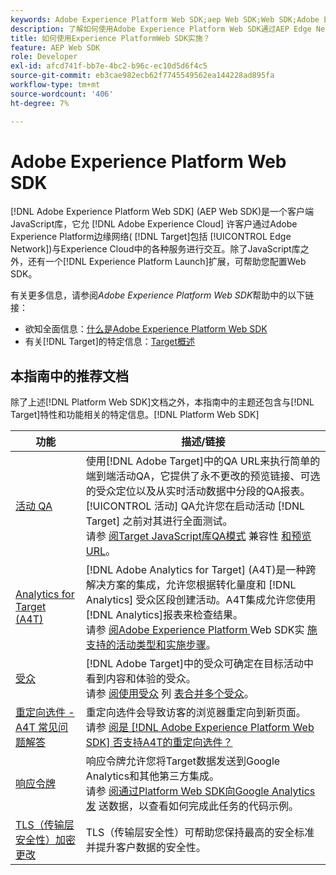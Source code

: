 ```yaml
---
keywords: Adobe Experience Platform Web SDK;aep Web SDK;Web SDK;Adobe Experience Cloud；平台边缘网络；Adobe Experience Platform边缘网络；边缘网络；aep边缘网络
description: 了解如何使用Adobe Experience Platform Web SDK通过AEP Edge Network与Adobe Experience Cloud中的各种服务进行交互。
title: 如何使用Experience PlatformWeb SDK实施？
feature: AEP Web SDK
role: Developer
exl-id: afcd741f-bb7e-4bc2-b96c-ec10d5d6f4c5
source-git-commit: eb3cae982ecb62f7745549562ea144228ad895fa
workflow-type: tm+mt
source-wordcount: '406'
ht-degree: 7%

---
```


# Adobe Experience Platform Web SDK

[!DNL Adobe Experience Platform Web SDK] (AEP Web SDK)是一个客户端JavaScript库，它允 [!DNL Adobe Experience Cloud] 许客户通过Adobe Experience Platform边缘网络( [!DNL Target]包括 [!UICONTROL  Edge Network])与Experience Cloud中的各种服务进行交互。除了JavaScript库之外，还有一个[!DNL Experience Platform Launch]扩展，可帮助您配置Web SDK。

有关更多信息，请参阅&#x200B;*Adobe Experience Platform Web SDK*&#x200B;帮助中的以下链接：

* 欲知全面信息：[什么是Adobe Experience Platform Web SDK](https://experienceleague.adobe.com/docs/experience-platform/edge/home.html)
* 有关[!DNL Target]的特定信息：[Target概述](https://experienceleague.adobe.com/docs/experience-platform/edge/personalization/adobe-target/target-overview.html)

## 本指南中的推荐文档

除了上述[!DNL Platform Web SDK]文档之外，本指南中的主题还包含与[!DNL Target]特性和功能相关的特定信息。[!DNL Platform Web SDK]

| 功能 | 描述/链接 |
| --- | --- |
| [活动 QA](/help/c-activities/c-activity-qa/activity-qa.md) | 使用[!DNL Adobe Target]中的QA URL来执行简单的端到端活动QA，它提供了永不更改的预览链接、可选的受众定位以及从实时活动数据中分段的QA报表。 [!UICONTROL 活动] QA允许您在启动活动 [!DNL Target] 之前对其进行全面测试。<br>请参 [阅Target JavaScript库QA模式](/help/c-activities/c-activity-qa/activity-qa.md#compatibility) 兼容性 [和预览URL](/help/c-activities/c-activity-qa/activity-qa.md#preview)。 |
| [Analytics for Target (A4T)](/help/c-integrating-target-with-mac/a4t/a4t.md) | [!DNL Adobe Analytics for Target] (A4T)是一种跨解决方案的集成，允许您根据转化量度和 [!DNL Analytics] 受众区段创建活动。A4T集成允许您使用[!DNL Analytics]报表来检查结果。<br>请参 [阅Adobe Experience Platform ](/help/c-integrating-target-with-mac/a4t/a4t.md#section_F487896214BF4803AF78C552EF1669AA) Web SDK实 [施支持的活动类型和实施步骤](/help/c-integrating-target-with-mac/a4t/a4timplementation.md#platform)。 |
| [受众](/help/c-target/target.md) | [!DNL Adobe Target]中的受众可确定在目标活动中看到内容和体验的受众。<br>请参 [阅使用受众](/help/c-target/c-audiences/audiences.md#use-list) 列 [表合并多个受众](/help/c-target/combining-multiple-audiences.md)。 |
| [重定向选件 - A4T 常见问题解答](/help/c-integrating-target-with-mac/a4t/r-a4t-faq/a4t-faq-redirect-offers.md) | 重定向选件会导致访客的浏览器重定向到新页面。<br>请参 [阅是 [!DNL Adobe Experience Platform Web SDK] 否支持A4T的重定向选件？](/help/c-integrating-target-with-mac/a4t/r-a4t-faq/a4t-faq-redirect-offers.md#platform) |
| [响应令牌](/help/administrating-target/response-tokens.md) | 响应令牌允许您将Target数据发送到Google Analytics和其他第三方集成。<br>请参 [阅通过Platform Web SDK向Google Analytics发](/help/administrating-target/response-tokens.md#platform-web-sdk) 送数据，以查看如何完成此任务的代码示例。 |
| [TLS（传输层安全性）加密更改](/help/c-implementing-target/c-considerations-before-you-implement-target/tls-transport-layer-security-encryption.md) | TLS（传输层安全性）可帮助您保持最高的安全标准并提升客户数据的安全性。 |

